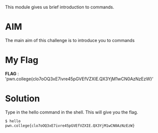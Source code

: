 This module gives us brief introduction to commands. 
# AIM
The main aim of this challenge is to introduce you to commands 

# My Flag

**FLAG** : 'pwn.college{clo7oOQ3xE7ivre45pGVEfVZXIE.QX3YjM1wCN0AzNzEzW}'

# Solution
Type in the hello command in the shell. This will give you the flag.


```bash
$ hello
pwn.college{clo7oOQ3xE7ivre45pGVEfVZXIE.QX3YjM1wCN0AzNzEzW}
```
